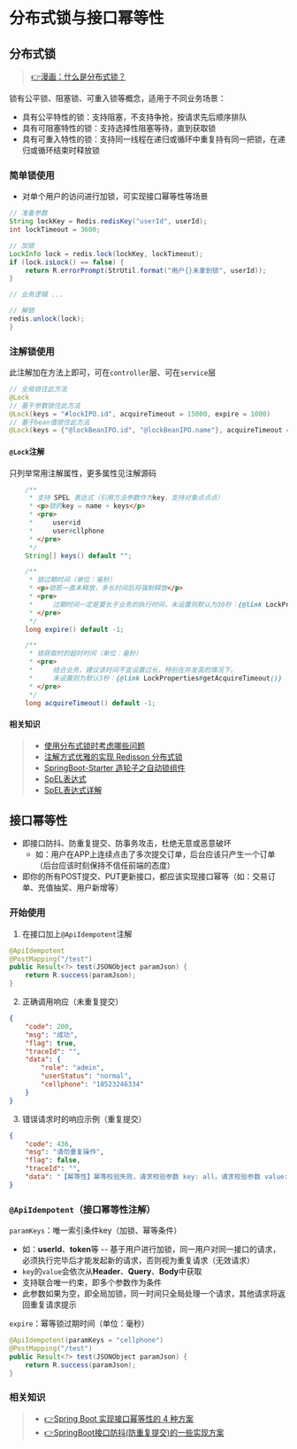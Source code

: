 # 分布式锁与接口幂等性
## 分布式锁
> [👉漫画：什么是分布式锁？](https://mp.weixin.qq.com/s/8fdBKAyHZrfHmSajXT_dnA)

锁有公平锁、阻塞锁、可重入锁等概念，适用于不同业务场景：
- 具有公平特性的锁：支持阻塞，不支持争抢，按请求先后顺序排队
- 具有可阻塞特性的锁：支持选择性阻塞等待，直到获取锁
- 具有可重入特性的锁：支持同一线程在递归或循环中重复持有同一把锁，在递归或循环结束时释放锁

### 简单锁使用
- 对单个用户的访问进行加锁，可实现接口幂等性等场景

```java
// 准备参数
String lockKey = Redis.redisKey("userId", userId);
int lockTimeout = 3600;

// 加锁
LockInfo lock = redis.lock(lockKey, lockTimeout);
if (lock.isLock() == false) {
	return R.errorPrompt(StrUtil.format("用户{}未拿到锁", userId));
}

// 业务逻辑 ...

// 解锁
redis.unlock(lock);
}
```

### 注解锁使用
此注解加在方法上即可，可在`controller`层、可在`service`层

```java
// 全局锁住此方法
@Lock
// 基于参数锁住此方法
@Lock(keys = "#lockIPO.id", acquireTimeout = 15000, expire = 1000)
// 基于bean值锁住此方法
@Lock(keys = {"@lockBeanIPO.id", "@lockBeanIPO.name"}, acquireTimeout = 5000, expire = 5000)
```

#### `@Lock`注解
只列举常用注解属性，更多属性见注解源码

```java
    /**
     * 支持 SPEL 表达式（引用方法参数作为key，支持对象点点点）
     * <p>锁的key = name + keys</p>
     * <pre>
     *     user#id
     *     user#cllphone
     * </pre>
     */
    String[] keys() default "";

    /**
     * 锁过期时间（单位：毫秒）
     * <p>锁若一直未释放，多长时间后将强制释放</p>
     * <pre>
     *     过期时间一定是要长于业务的执行时间，未设置则默认为30秒：{@link LockProperties#getExpire()}
     * </pre>
     */
    long expire() default -1;

    /**
     * 锁获取时的超时时间（单位：毫秒）
     * <pre>
     *     结合业务，建议该时间不宜设置过长，特别在并发高的情况下。
     *     未设置则为默认3秒：{@link LockProperties#getAcquireTimeout()}
     * </pre>
     */
    long acquireTimeout() default -1;
```

#### 相关知识
> - [使用分布式锁时考虑哪些问题](https://www.cnblogs.com/geyifan/p/6506168.html)
> - [注解方式优雅的实现 Redisson 分布式锁](https://mp.weixin.qq.com/s/x8w3MukIUG7Lpv1VNCUV6Q)
> - [SpringBoot-Starter 造轮子之自动锁组件](https://mp.weixin.qq.com/s/noThlOtWQcvvYeviExrfnQ)
> - [SpEL表达式](https://www.jianshu.com/p/a8b2d5886129)
> - [SpEL表达式详解](https://blog.csdn.net/weixin_43888891/article/details/127520555)

## 接口幂等性
- 即接口防抖、防重复提交、防事务攻击，杜绝无意或恶意破坏
  - 如：用户在APP上连续点击了多次提交订单，后台应该只产生一个订单（后台应该时刻保持不信任前端的态度）
- 即你的所有POST提交、PUT更新接口，都应该实现接口幂等（如：交易订单、充值抽奖、用户新增等）

### 开始使用
1. 在接口加上`@ApiIdempotent`注解
```java
@ApiIdempotent
@PostMapping("/test")
public Result<?> test(JSONObject paramJson) {
	return R.success(paramJson);
}
```

2. 正确调用响应（未重复提交）
```json
{
    "code": 200,
    "msg": "成功",
    "flag": true,
    "traceId": "",
    "data": {
        "role": "admin",
        "userStatus": "normal",
        "cellphone": "18523246334"
    }
}
```

3. 错误请求时的响应示例（重复提交）
```json
{
    "code": 436,
    "msg": "请勿重复操作",
    "flag": false,
    "traceId": "",
    "data": "【幂等性】幂等校验失败，请求校验参数 key: all，请求校验参数 value: all"
}
```

### `@ApiIdempotent`（接口幂等性注解）
`paramKeys`：唯一索引条件key（加锁、幂等条件）
- 如：**userId**、**token**等 -- 基于用户进行加锁，同一用户对同一接口的请求，必须执行完毕后才能发起新的请求，否则视为重复请求（无效请求）
- `key`的`value`会依次从**Header**、**Query**、**Body**中获取
- 支持联合唯一约束，即多个参数作为条件
- 此参数如果为空，即全局加锁，同一时间只全局处理一个请求，其他请求将返回重复请求提示

`expire`：幂等锁过期时间（单位：毫秒）

```java
@ApiIdempotent(paramKeys = "cellphone")
@PostMapping("/test")
public Result<?> test(JSONObject paramJson) {
	return R.success(paramJson);
}
```

### 相关知识
> - [👉Spring Boot 实现接口幂等性的 4 种方案](https://mp.weixin.qq.com/s/HmKCBqYW7JfWUSyjv8J8Ww)
> - [👉SpringBoot接口防抖(防重复提交)的一些实现方案](https://mp.weixin.qq.com/s/ZKaRoD6mQcvQRxYWAQQCWA)
